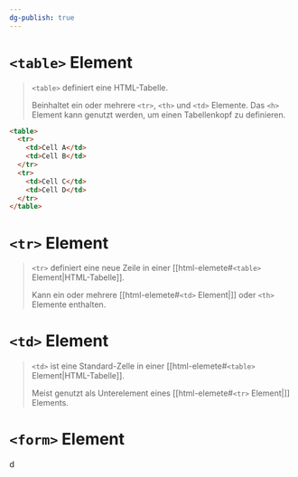 ```yaml
---
dg-publish: true
---
```


# `<table>` Element

>`<table>` definiert eine HTML-Tabelle.
>
>Beinhaltet ein oder mehrere `<tr>`, `<th>` und `<td>` Elemente.
>Das `<h>` Element kann genutzt werden, um einen Tabellenkopf zu definieren.

```html
<table>  
  <tr>  
    <td>Cell A</td>  
    <td>Cell B</td>  
  </tr>  
  <tr>  
    <td>Cell C</td>  
    <td>Cell D</td>  
  </tr>  
</table>
```

# `<tr>` Element

>`<tr>` definiert eine neue Zeile in einer [[html-elemete#`<table>` Element|HTML-Tabelle]].
>
>Kann ein oder mehrere [[html-elemete#`<td>` Element|<td>]] oder `<th>` Elemente enthalten.

# `<td>` Element

>`<td>` ist eine Standard-Zelle in einer [[html-elemete#`<table>` Element|HTML-Tabelle]].
>
>Meist genutzt als Unterelement eines [[html-elemete#`<tr>` Element|<tr>]] Elements.

# `<form>` Element
d